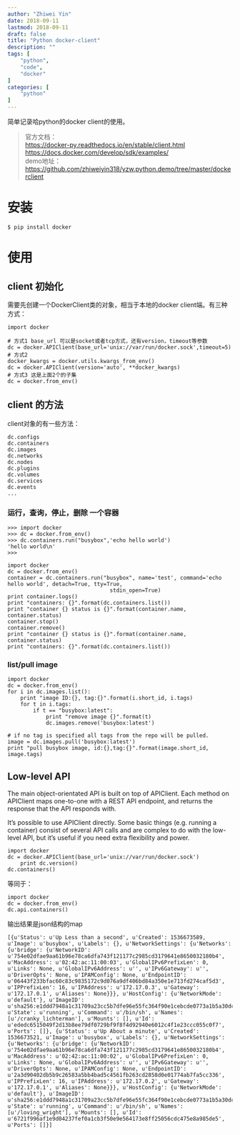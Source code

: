 ```yaml
---
author: "Zhiwei Yin"
date: 2018-09-11
lastmod: 2018-09-11
draft: false
title: "Python docker-client"
description: ""
tags: [
    "python",
    "code",
    "docker"
]
categories: [
    "python"
]
---
```

简单记录哈python的docker client的使用。  
> 官方文档：  
> https://docker-py.readthedocs.io/en/stable/client.html    
> https://docs.docker.com/develop/sdk/examples/  
> demo地址：   
> https://github.com/zhiweiyin318/yzw.python.demo/tree/master/dockerclient

# 安装
```
$ pip install docker
```
# 使用  
## client 初始化
需要先创建一个DockerClient类的对象，相当于本地的docker client端。有三种方式：
```
import docker

# 方式1 base_url 可以是socket或者tcp方式，还有version，timeout等参数
dc = docker.APIClient(base_url='unix://var/run/docker.sock',timeout=5)
# 方式2
docker_kwargs = docker.utils.kwargs_from_env()
dc = docker.APIClient(version='auto', **docker_kwargs)
# 方式3 这是上面2个的子集
dc = docker.from_env()
```

## client 的方法
client对象的有一些方法：
```
dc.configs
dc.containers
dc.images
dc.networks
dc.nodes
dc.plugins
dc.volumes
dc.services
dc.events
...
```
### 运行，查询，停止，删除 一个容器
```
>>> import docker
>>> dc = docker.from_env()
>>> dc.containers.run("busybox",'echo hello world')
'hello world\n'
>>> 
```
```
import docker
dc = docker.from_env()
container = dc.containers.run("busybox", name='test', command='echo hello world', detach=True, tty=True,
                                stdin_open=True)
print container.logs()
print "containers: {}".format(dc.containers.list())
print "container {} status is {}".format(container.name, container.status)
container.stop()
container.remove()
print "container {} status is {}".format(container.name, container.status)
print "containers: {}".format(dc.containers.list())
```

### list/pull image
```
import docker
dc = docker.from_env()
for i in dc.images.list():
    print "image ID:{}, tag:{}".format(i.short_id, i.tags)
    for t in i.tags:
        if t == "busybox:latest":
            print "remove image {}".format(t)
            dc.images.remove('busybox:latest')

# if no tag is specified all tags from the repo will be pulled.
image = dc.images.pull('busybox:latest')
print "pull busybox image, id:{},tag:{}".format(image.short_id, image.tags)
```

## Low-level API
The main object-orientated API is built on top of APIClient. Each method on APIClient maps one-to-one with a REST API endpoint, and returns the response that the API responds with.

It’s possible to use APIClient directly. Some basic things (e.g. running a container) consist of several API calls and are complex to do with the low-level API, but it’s useful if you need extra flexibility and power.
```
import docker
dc = docker.APIClient(base_url='unix://var/run/docker.sock')
    print dc.version()
dc.containers()
```
等同于：
```
import docker
dc = docker.from_env()
dc.api.containers()

```
输出结果是json结构的map
```
[{u'Status': u'Up Less than a second', u'Created': 1536673589, u'Image': u'busybox', u'Labels': {}, u'NetworkSettings': {u'Networks': {u'bridge': {u'NetworkID': u'754e02dfae9aa61b96e78ca6dfa743f121177c2985cd3179641e8650032180b4', u'MacAddress': u'02:42:ac:11:00:03', u'GlobalIPv6PrefixLen': 0, u'Links': None, u'GlobalIPv6Address': u'', u'IPv6Gateway': u'', u'DriverOpts': None, u'IPAMConfig': None, u'EndpointID': u'06443f233bfac60c83c9835172c9d076a9df406bd84a350e1e713fd274caf5d3', u'IPPrefixLen': 16, u'IPAddress': u'172.17.0.3', u'Gateway': u'172.17.0.1', u'Aliases': None}}}, u'HostConfig': {u'NetworkMode': u'default'}, u'ImageID': u'sha256:e1ddd7948a1c31709a23cc5b7dfe96e55fc364f90e1cebcde0773a1b5a30dcda', u'State': u'running', u'Command': u'/bin/sh', u'Names': [u'/cranky_lichterman'], u'Mounts': [], u'Id': u'ededc6515049f2d13b8ee79df0729bf9f8f4d92940e6012c4f1e23ccc055c0f7', u'Ports': []}, {u'Status': u'Up About a minute', u'Created': 1536673521, u'Image': u'busybox', u'Labels': {}, u'NetworkSettings': {u'Networks': {u'bridge': {u'NetworkID': u'754e02dfae9aa61b96e78ca6dfa743f121177c2985cd3179641e8650032180b4', u'MacAddress': u'02:42:ac:11:00:02', u'GlobalIPv6PrefixLen': 0, u'Links': None, u'GlobalIPv6Address': u'', u'IPv6Gateway': u'', u'DriverOpts': None, u'IPAMConfig': None, u'EndpointID': u'2a3d90402db5b9c26583a5bb4bad5c4561fb263cd2858d0e01774ab7fa5cc336', u'IPPrefixLen': 16, u'IPAddress': u'172.17.0.2', u'Gateway': u'172.17.0.1', u'Aliases': None}}}, u'HostConfig': {u'NetworkMode': u'default'}, u'ImageID': u'sha256:e1ddd7948a1c31709a23cc5b7dfe96e55fc364f90e1cebcde0773a1b5a30dcda', u'State': u'running', u'Command': u'/bin/sh', u'Names': [u'/loving_wright'], u'Mounts': [], u'Id': u'6721f996af1e9d04237fef0a1cb3f50e9e564173e8ff25056cdc475e8a985de5', u'Ports': []}]

```
